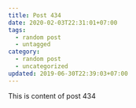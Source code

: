 ```yaml
---
title: Post 434
date: 2020-02-03T22:31:01+07:00
tags:
  - random post
  - untagged
category:
  - random post
  - uncategorized
updated: 2019-06-30T22:39:03+07:00
---
```

This is content of post 434